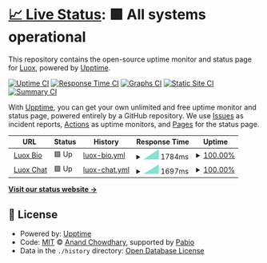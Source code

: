 # [📈 Live Status](https://LuoxYouTube.github.io/uptime): <!--live status--> **🟩 All systems operational**

This repository contains the open-source uptime monitor and status page for [Luox](https://replit.com/@LuoxYouTube), powered by [Upptime](https://github.com/upptime/upptime).

[![Uptime CI](https://github.com/LuoxYouTube/uptime/workflows/Uptime%20CI/badge.svg)](https://github.com/LuoxYouTube/uptime/actions?query=workflow%3A%22Uptime+CI%22)
[![Response Time CI](https://github.com/LuoxYouTube/uptime/workflows/Response%20Time%20CI/badge.svg)](https://github.com/LuoxYouTube/uptime/actions?query=workflow%3A%22Response+Time+CI%22)
[![Graphs CI](https://github.com/LuoxYouTube/uptime/workflows/Graphs%20CI/badge.svg)](https://github.com/LuoxYouTube/uptime/actions?query=workflow%3A%22Graphs+CI%22)
[![Static Site CI](https://github.com/LuoxYouTube/uptime/workflows/Static%20Site%20CI/badge.svg)](https://github.com/LuoxYouTube/uptime/actions?query=workflow%3A%22Static+Site+CI%22)
[![Summary CI](https://github.com/LuoxYouTube/uptime/workflows/Summary%20CI/badge.svg)](https://github.com/LuoxYouTube/uptime/actions?query=workflow%3A%22Summary+CI%22)

With [Upptime](https://upptime.js.org), you can get your own unlimited and free uptime monitor and status page, powered entirely by a GitHub repository. We use [Issues](https://github.com/LuoxYouTube/uptime/issues) as incident reports, [Actions](https://github.com/LuoxYouTube/uptime/actions) as uptime monitors, and [Pages](https://LuoxYouTube.github.io/uptime) for the status page.

<!--start: status pages-->
<!-- This summary is generated by Upptime (https://github.com/upptime/upptime) -->
<!-- Do not edit this manually, your changes will be overwritten -->
<!-- prettier-ignore -->
| URL | Status | History | Response Time | Uptime |
| --- | ------ | ------- | ------------- | ------ |
| <img alt="" src="https://icons.duckduckgo.com/ip3/luox.nexcord.pro.ico" height="13"> [Luox Bio](https://luox.nexcord.pro/) | 🟩 Up | [luox-bio.yml](https://github.com/LuoxYouTube/uptime/commits/HEAD/history/luox-bio.yml) | <details><summary><img alt="Response time graph" src="./graphs/luox-bio/response-time-week.png" height="20"> 1784ms</summary><br><a href="https://LuoxYouTube.github.io/uptime/history/luox-bio"><img alt="Response time 1784" src="https://img.shields.io/endpoint?url=https%3A%2F%2Fraw.githubusercontent.com%2FLuoxYouTube%2Fuptime%2FHEAD%2Fapi%2Fluox-bio%2Fresponse-time.json"></a><br><a href="https://LuoxYouTube.github.io/uptime/history/luox-bio"><img alt="24-hour response time 1784" src="https://img.shields.io/endpoint?url=https%3A%2F%2Fraw.githubusercontent.com%2FLuoxYouTube%2Fuptime%2FHEAD%2Fapi%2Fluox-bio%2Fresponse-time-day.json"></a><br><a href="https://LuoxYouTube.github.io/uptime/history/luox-bio"><img alt="7-day response time 1784" src="https://img.shields.io/endpoint?url=https%3A%2F%2Fraw.githubusercontent.com%2FLuoxYouTube%2Fuptime%2FHEAD%2Fapi%2Fluox-bio%2Fresponse-time-week.json"></a><br><a href="https://LuoxYouTube.github.io/uptime/history/luox-bio"><img alt="30-day response time 1784" src="https://img.shields.io/endpoint?url=https%3A%2F%2Fraw.githubusercontent.com%2FLuoxYouTube%2Fuptime%2FHEAD%2Fapi%2Fluox-bio%2Fresponse-time-month.json"></a><br><a href="https://LuoxYouTube.github.io/uptime/history/luox-bio"><img alt="1-year response time 1784" src="https://img.shields.io/endpoint?url=https%3A%2F%2Fraw.githubusercontent.com%2FLuoxYouTube%2Fuptime%2FHEAD%2Fapi%2Fluox-bio%2Fresponse-time-year.json"></a></details> | <details><summary><a href="https://LuoxYouTube.github.io/uptime/history/luox-bio">100.00%</a></summary><a href="https://LuoxYouTube.github.io/uptime/history/luox-bio"><img alt="All-time uptime 100.00%" src="https://img.shields.io/endpoint?url=https%3A%2F%2Fraw.githubusercontent.com%2FLuoxYouTube%2Fuptime%2FHEAD%2Fapi%2Fluox-bio%2Fuptime.json"></a><br><a href="https://LuoxYouTube.github.io/uptime/history/luox-bio"><img alt="24-hour uptime 100.00%" src="https://img.shields.io/endpoint?url=https%3A%2F%2Fraw.githubusercontent.com%2FLuoxYouTube%2Fuptime%2FHEAD%2Fapi%2Fluox-bio%2Fuptime-day.json"></a><br><a href="https://LuoxYouTube.github.io/uptime/history/luox-bio"><img alt="7-day uptime 100.00%" src="https://img.shields.io/endpoint?url=https%3A%2F%2Fraw.githubusercontent.com%2FLuoxYouTube%2Fuptime%2FHEAD%2Fapi%2Fluox-bio%2Fuptime-week.json"></a><br><a href="https://LuoxYouTube.github.io/uptime/history/luox-bio"><img alt="30-day uptime 100.00%" src="https://img.shields.io/endpoint?url=https%3A%2F%2Fraw.githubusercontent.com%2FLuoxYouTube%2Fuptime%2FHEAD%2Fapi%2Fluox-bio%2Fuptime-month.json"></a><br><a href="https://LuoxYouTube.github.io/uptime/history/luox-bio"><img alt="1-year uptime 100.00%" src="https://img.shields.io/endpoint?url=https%3A%2F%2Fraw.githubusercontent.com%2FLuoxYouTube%2Fuptime%2FHEAD%2Fapi%2Fluox-bio%2Fuptime-year.json"></a></details>
| <img alt="" src="https://icons.duckduckgo.com/ip3/chat.nexcord.pro.ico" height="13"> [Luox Chat](https://chat.nexcord.pro/) | 🟩 Up | [luox-chat.yml](https://github.com/LuoxYouTube/uptime/commits/HEAD/history/luox-chat.yml) | <details><summary><img alt="Response time graph" src="./graphs/luox-chat/response-time-week.png" height="20"> 1697ms</summary><br><a href="https://LuoxYouTube.github.io/uptime/history/luox-chat"><img alt="Response time 1697" src="https://img.shields.io/endpoint?url=https%3A%2F%2Fraw.githubusercontent.com%2FLuoxYouTube%2Fuptime%2FHEAD%2Fapi%2Fluox-chat%2Fresponse-time.json"></a><br><a href="https://LuoxYouTube.github.io/uptime/history/luox-chat"><img alt="24-hour response time 1697" src="https://img.shields.io/endpoint?url=https%3A%2F%2Fraw.githubusercontent.com%2FLuoxYouTube%2Fuptime%2FHEAD%2Fapi%2Fluox-chat%2Fresponse-time-day.json"></a><br><a href="https://LuoxYouTube.github.io/uptime/history/luox-chat"><img alt="7-day response time 1697" src="https://img.shields.io/endpoint?url=https%3A%2F%2Fraw.githubusercontent.com%2FLuoxYouTube%2Fuptime%2FHEAD%2Fapi%2Fluox-chat%2Fresponse-time-week.json"></a><br><a href="https://LuoxYouTube.github.io/uptime/history/luox-chat"><img alt="30-day response time 1697" src="https://img.shields.io/endpoint?url=https%3A%2F%2Fraw.githubusercontent.com%2FLuoxYouTube%2Fuptime%2FHEAD%2Fapi%2Fluox-chat%2Fresponse-time-month.json"></a><br><a href="https://LuoxYouTube.github.io/uptime/history/luox-chat"><img alt="1-year response time 1697" src="https://img.shields.io/endpoint?url=https%3A%2F%2Fraw.githubusercontent.com%2FLuoxYouTube%2Fuptime%2FHEAD%2Fapi%2Fluox-chat%2Fresponse-time-year.json"></a></details> | <details><summary><a href="https://LuoxYouTube.github.io/uptime/history/luox-chat">100.00%</a></summary><a href="https://LuoxYouTube.github.io/uptime/history/luox-chat"><img alt="All-time uptime 100.00%" src="https://img.shields.io/endpoint?url=https%3A%2F%2Fraw.githubusercontent.com%2FLuoxYouTube%2Fuptime%2FHEAD%2Fapi%2Fluox-chat%2Fuptime.json"></a><br><a href="https://LuoxYouTube.github.io/uptime/history/luox-chat"><img alt="24-hour uptime 100.00%" src="https://img.shields.io/endpoint?url=https%3A%2F%2Fraw.githubusercontent.com%2FLuoxYouTube%2Fuptime%2FHEAD%2Fapi%2Fluox-chat%2Fuptime-day.json"></a><br><a href="https://LuoxYouTube.github.io/uptime/history/luox-chat"><img alt="7-day uptime 100.00%" src="https://img.shields.io/endpoint?url=https%3A%2F%2Fraw.githubusercontent.com%2FLuoxYouTube%2Fuptime%2FHEAD%2Fapi%2Fluox-chat%2Fuptime-week.json"></a><br><a href="https://LuoxYouTube.github.io/uptime/history/luox-chat"><img alt="30-day uptime 100.00%" src="https://img.shields.io/endpoint?url=https%3A%2F%2Fraw.githubusercontent.com%2FLuoxYouTube%2Fuptime%2FHEAD%2Fapi%2Fluox-chat%2Fuptime-month.json"></a><br><a href="https://LuoxYouTube.github.io/uptime/history/luox-chat"><img alt="1-year uptime 100.00%" src="https://img.shields.io/endpoint?url=https%3A%2F%2Fraw.githubusercontent.com%2FLuoxYouTube%2Fuptime%2FHEAD%2Fapi%2Fluox-chat%2Fuptime-year.json"></a></details>

<!--end: status pages-->

[**Visit our status website →**](https://LuoxYouTube.github.io/uptime)

## 📄 License

- Powered by: [Upptime](https://github.com/upptime/upptime)
- Code: [MIT](./LICENSE) © [Anand Chowdhary](https://anandchowdhary.com), supported by [Pabio](https://pabio.com)
- Data in the `./history` directory: [Open Database License](https://opendatacommons.org/licenses/odbl/1-0/)
